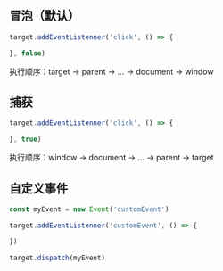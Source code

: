 ## 冒泡（默认）

```js
target.addEventListenner('click', () => {

}, false)
```

执行顺序：target -> parent -> ... -> document -> window

## 捕获

```js
target.addEventListenner('click', () => {

}, true)
```

执行顺序：window -> document -> ... -> parent -> target

## 自定义事件

```js
const myEvent = new Event('customEvent')

target.addEventListenner('customEvent', () => {

})

target.dispatch(myEvent)

```
